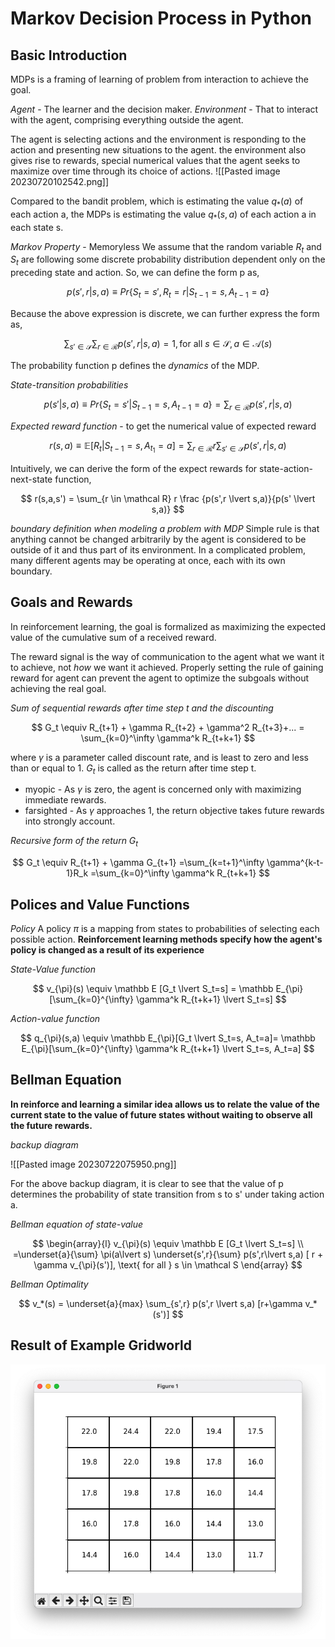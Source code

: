 
# Markov Decision Process in Python

## Basic Introduction

MDPs is a framing of learning of problem from interaction to achieve the goal. 

*Agent* - The learner and the decision maker. 
*Environment* - That to interact with the agent, comprising everything outside the agent. 

The agent is selecting actions and the environment is responding to the action and presenting new situations to the agent. the environment also gives rise to rewards, special numerical values that the agent seeks to maximize over time through its choice of actions. 
![[Pasted image 20230720102542.png]]

Compared to the bandit problem, which is estimating the value $q_*(a)$ of each action a, the MDPs is estimating the value $q_*(s,a)$ of each action a in each state s. 

*Markov Property* - Memoryless
We assume that the random variable $R_t$ and $S_t$ are following some discrete probability distribution dependent only on the preceding state and action. So, we can define the form p as, 

$$
p(s',r \lvert s,a) \equiv Pr\{S_t = s', R_t=r \lvert S_{t-1}=s, A_{t-1}=a\}
$$

Because the above expression is discrete, we can further express the form as,

$$
\sum_{s' \in \mathcal S} \sum_{r \in \mathcal R} p(s',r \lvert s,a) = 1, \text{for all } s \in \mathcal S, a \in \mathcal A(s)
$$

The probability function p defines the *dynamics* of the MDP. 

*State-transition probabilities*

$$
p(s' \lvert s,a) \equiv Pr \{S_t=s' \lvert S_{t-1}=s, A_{t-1}=a\}
=\sum_{r \in \mathcal R} p(s',r \lvert s,a)
$$

*Expected reward function* - to get the numerical value of expected reward

$$
r(s,a) \equiv \mathbb E [R_t \lvert S_{t-1}=s,A_{t_1}=a] 
=\sum_{r \in \mathcal R} r \sum_{s' \in \mathcal S} p(s',r \lvert s,a)
$$

Intuitively, we can derive the form of the expect rewards for state-action-next-state function, 

$$
r(s,a,s') = \sum_{r \in \mathcal R} r \frac {p(s',r \lvert s,a)}{p(s' \lvert s,a)}
$$

*boundary definition when modeling a problem with MDP*
Simple rule is that anything cannot be changed arbitrarily by the agent is considered to be outside of it and thus part of its environment. 
In a complicated problem, many different agents may be operating at once, each with its own boundary. 

## Goals and Rewards
In reinforcement learning, the goal is formalized as maximizing the expected value of the cumulative sum of a received reward. 

The reward signal is the way of communication to the agent what we want it to achieve, not *how* we want it achieved. Properly setting the rule of gaining reward for agent can prevent the agent to optimize the subgoals without achieving the real goal.


*Sum of sequential rewards after time step t and the discounting*

$$
G_t \equiv R_{t+1} + \gamma R_{t+2} + \gamma^2 R_{t+3}+... = \sum_{k=0}^\infty \gamma^k R_{t+k+1}
$$

where $\gamma$ is a parameter called discount rate, and is least to zero and less than or equal to 1. $G_t$ is called as the return after time step t. 

- myopic - As $\gamma$ is zero, the agent is concerned only with maximizing immediate rewards. 
- farsighted - As $\gamma$ approaches 1, the return objective takes future rewards into strongly account. 

*Recursive form of the return $G_t$*

$$
G_t \equiv R_{t+1} + \gamma G_{t+1}
=\sum_{k=t+1}^\infty \gamma^{k-t-1}R_k
=\sum_{k=0}^\infty \gamma^k R_{t+k+1}
$$

## Polices and Value Functions
*Policy*
A policy $\pi$ is a mapping from states to probabilities of selecting each possible action. 
**Reinforcement learning methods specify how the agent's policy is changed as a result of its experience**

*State-Value function*

$$
v_{\pi}(s) \equiv \mathbb E [G_t \lvert S_t=s]
= \mathbb E_{\pi}[\sum_{k=0}^{\infty} \gamma^k R_{t+k+1} \lvert S_t=s]
$$

*Action-value function*

$$
q_{\pi}(s,a) \equiv \mathbb E_{\pi}[G_t \lvert S_t=s, A_t=a]=
\mathbb E_{\pi}[\sum_{k=0}^{\infty} \gamma^k R_{t+k+1} \lvert S_t=s, A_t=a]
$$




## Bellman Equation
**In reinforce and learning a similar idea allows us to relate the value of the current state to the value of future states without waiting to observe all the future rewards.**

*backup diagram*

![[Pasted image 20230722075950.png]]

For the above backup diagram, it is clear to see that the value of p determines the probability of state transition from s to s' under taking action a. 


*Bellman equation of state-value*

$$
\begin{array}{l}
v_{\pi}(s) \equiv \mathbb E [G_t \lvert S_t=s] \\
=\underset{a}{\sum} \pi(a\lvert s) \underset{s',r}{\sum} p(s',r\lvert s,a) [ r + \gamma v_{\pi}(s')], \text{ for all } s \in \mathcal S
\end{array}
$$


*Bellman Optimality*

$$
v_*(s) = \underset{a}{max} \sum_{s',r} p(s',r \lvert s,a) [r+\gamma v_*(s')]
$$


## Result of Example Gridworld
![result](./images/result.png)











